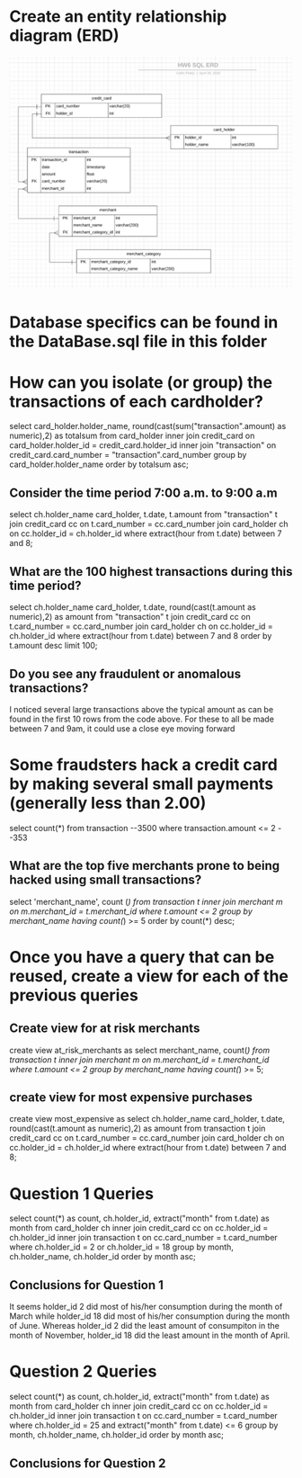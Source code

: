 # Create an entity relationship diagram (ERD)
![ERD](ERD.png)

# Database specifics can be found in the DataBase.sql file in this folder

# How can you isolate (or group) the transactions of each cardholder?
select card_holder.holder_name,
round(cast(sum("transaction".amount) as numeric),2) as totalsum
from card_holder
inner join credit_card 
on card_holder.holder_id = credit_card.holder_id
inner join "transaction" 
on credit_card.card_number = "transaction".card_number
group by card_holder.holder_name
order by totalsum asc;

## Consider the time period 7:00 a.m. to 9:00 a.m
select ch.holder_name card_holder, t.date, t.amount
from "transaction" t
join credit_card cc
on t.card_number = cc.card_number
join card_holder ch
on cc.holder_id = ch.holder_id
where extract(hour from t.date) between 7 and 8;

## What are the 100 highest transactions during this time period?
select ch.holder_name card_holder, t.date, 
round(cast(t.amount as numeric),2) as amount
from "transaction" t
join credit_card cc
on t.card_number = cc.card_number
join card_holder ch
on cc.holder_id = ch.holder_id
where extract(hour from t.date) between 7 and 8
order by t.amount desc
limit 100;

## Do you see any fraudulent or anomalous transactions?
I noticed several large transactions above the typical amount as can be found in the first 10 rows from the code above. For these to all be made between 7 and 9am, it could use a close eye moving forward

# Some fraudsters hack a credit card by making several small payments (generally less than  2.00) 
select count(*) from transaction --3500
where transaction.amount <= 2 --353

## What are the top five merchants prone to being hacked using small transactions?
select 'merchant_name', count (*) from transaction t
inner join merchant m
on m.merchant_id = t.merchant_id
where t.amount <= 2
group by merchant_name
having count(*) >= 5
order by count(*) desc;

# Once you have a query that can be reused, create a view for each of the previous queries

## Create view for at risk merchants
create view at_risk_merchants as
select merchant_name, count(*) from transaction t
inner join merchant m
on m.merchant_id = t.merchant_id
where t.amount <= 2
group by merchant_name
having count(*) >= 5;

## create view for most expensive purchases
create view most_expensive as
select ch.holder_name card_holder, t.date, 
round(cast(t.amount as numeric),2) as amount
from transaction t
join credit_card cc
on t.card_number = cc.card_number
join card_holder ch
on cc.holder_id = ch.holder_id
where extract(hour from t.date) between 7 and 8;

# Question 1 Queries
select count(*) as count, ch.holder_id, extract("month" from t.date) as month from card_holder ch
inner join credit_card cc 
on cc.holder_id = ch.holder_id
inner join transaction t
on cc.card_number = t.card_number
where ch.holder_id = 2 or ch.holder_id = 18
group by month, ch.holder_name, ch.holder_id
order by month asc;

## Conclusions for Question 1
It seems holder_id 2 did most of his/her consumption during the month of March while holder_id 18 did most of his/her consumption during the month of June. Whereas holder_id 2 did the least amount of consumpiton in the month of November, holder_id 18 did the least amount in the month of April.

# Question 2 Queries
select count(*) as count, ch.holder_id, 
extract("month" from t.date) as month from card_holder ch
inner join credit_card cc 
on cc.holder_id = ch.holder_id
inner join transaction t
on cc.card_number = t.card_number
where ch.holder_id = 25 and extract("month" from t.date) <= 6
group by month, ch.holder_name, ch.holder_id
order by month asc;

## Conclusions for Question 2
